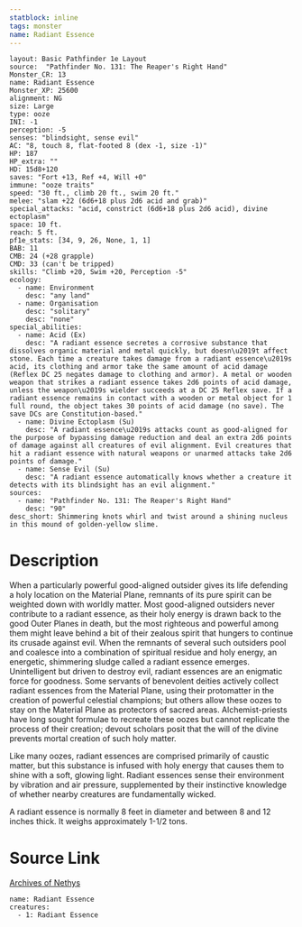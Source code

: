 ```yaml
---
statblock: inline
tags: monster
name: Radiant Essence
---
```

```statblock
layout: Basic Pathfinder 1e Layout
source:  "Pathfinder No. 131: The Reaper's Right Hand"
Monster_CR: 13
name: Radiant Essence
Monster_XP: 25600
alignment: NG
size: Large
type: ooze
INI: -1
perception: -5
senses: "blindsight, sense evil"
AC: "8, touch 8, flat-footed 8 (dex -1, size -1)"
HP: 187
HP_extra: ""
HD: 15d8+120
saves: "Fort +13, Ref +4, Will +0"
immune: "ooze traits"
speed: "30 ft., climb 20 ft., swim 20 ft."
melee: "slam +22 (6d6+18 plus 2d6 acid and grab)"
special_attacks: "acid, constrict (6d6+18 plus 2d6 acid), divine ectoplasm"
space: 10 ft.
reach: 5 ft.
pf1e_stats: [34, 9, 26, None, 1, 1]
BAB: 11
CMB: 24 (+28 grapple)
CMD: 33 (can't be tripped)
skills: "Climb +20, Swim +20, Perception -5"
ecology:
  - name: Environment
    desc: "any land"
  - name: Organisation
    desc: "solitary"
    desc: "none"
special_abilities:
  - name: Acid (Ex)
    desc: "A radiant essence secretes a corrosive substance that dissolves organic material and metal quickly, but doesn\u2019t affect stone. Each time a creature takes damage from a radiant essence\u2019s acid, its clothing and armor take the same amount of acid damage (Reflex DC 25 negates damage to clothing and armor). A metal or wooden weapon that strikes a radiant essence takes 2d6 points of acid damage, unless the weapon\u2019s wielder succeeds at a DC 25 Reflex save. If a radiant essence remains in contact with a wooden or metal object for 1 full round, the object takes 30 points of acid damage (no save). The save DCs are Constitution-based."
  - name: Divine Ectoplasm (Su)
    desc: "A radiant essence\u2019s attacks count as good-aligned for the purpose of bypassing damage reduction and deal an extra 2d6 points of damage against all creatures of evil alignment. Evil creatures that hit a radiant essence with natural weapons or unarmed attacks take 2d6 points of damage."
  - name: Sense Evil (Su)
    desc: "A radiant essence automatically knows whether a creature it detects with its blindsight has an evil alignment."
sources:
  - name: "Pathfinder No. 131: The Reaper's Right Hand"
    desc: "90"
desc_short: Shimmering knots whirl and twist around a shining nucleus in this mound of golden-yellow slime.
```
# Description
When a particularly powerful good-aligned outsider gives its life defending a holy location on the Material Plane, remnants of its pure spirit can be weighted down with worldly matter. Most good-aligned outsiders never contribute to a radiant essence, as their holy energy is drawn back to the good Outer Planes in death, but the most righteous and powerful among them might leave behind a bit of their zealous spirit that hungers to continue its crusade against evil. When the remnants of several such outsiders pool and coalesce into a combination of spiritual residue and holy energy, an energetic, shimmering sludge called a radiant essence emerges. Unintelligent but driven to destroy evil, radiant essences are an enigmatic force for goodness. Some servants of benevolent deities actively collect radiant essences from the Material Plane, using their protomatter in the creation of powerful celestial champions; but others allow these oozes to stay on the Material Plane as protectors of sacred areas. Alchemist-priests have long sought formulae to recreate these oozes but cannot replicate the process of their creation; devout scholars posit that the will of the divine prevents mortal creation of such holy matter.

 Like many oozes, radiant essences are comprised primarily of caustic matter, but this substance is infused with holy energy that causes them to shine with a soft, glowing light. Radiant essences sense their environment by vibration and air pressure, supplemented by their instinctive knowledge of whether nearby creatures are fundamentally wicked.

 A radiant essence is normally 8 feet in diameter and between 8 and 12 inches thick. It weighs approximately 1-1/2 tons.
# Source Link
[Archives of Nethys](https://aonprd.com/MonsterDisplay.aspx?ItemName=Radiant%20Essence)
```encounter-table
name: Radiant Essence
creatures:
  - 1: Radiant Essence
```
